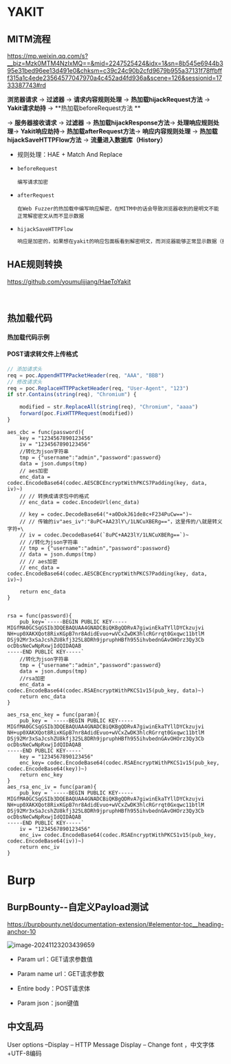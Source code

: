 

# YAKIT

## MITM流程

https://mp.weixin.qq.com/s?__biz=Mzk0MTM4NzIxMQ==&mid=2247525424&idx=1&sn=8b545e6944b395e31bed96ee13d491e0&chksm=c39c24c90b2cfd9679b955a37131f78ffbfff315a1c4ede23564577047970a4c452ad4fd936a&scene=126&sessionid=1733387743#rd

**浏览器请求** → **过滤器** → **请求内容规则处理** →   **热加载hijackRequest方法**  →  **Yakit请求劫持** →  **热加载beforeRequest方法 **

→ **服务器接收请求** → **过滤器** → **热加载hijackResponse方法**→ **处理响应规则处理**→ **Yakit响应劫持**→ **热加载afterRequest方法**→ **响应内容规则处理** → **热加载hijackSaveHTTPFlow方法**  → **流量进入数据库（History）**

- 规则处理：HAE + Match And Replace

- `beforeRequest`

  ```
  编写请求加密
  ```

- `afterRequest`

  ```
  在Web Fuzzer的热加载中编写响应解密，在MITM中的话会导致浏览器收到的是明文不能正常解密密文从而不显示数据
  ```

- `hijackSaveHTTPFlow`

  ```js
  响应是加密的，如果想在yakit的响应包面板看到解密明文，而浏览器能够正常显示数据（接收密文解密），就需要在hijackSaveHTTPFlow中进行编写处理，这里处理的是镜像流量用于存储到数据库中
  ```





## HAE规则转换

https://github.com/youmulijiang/HaeToYakit

​	





## 热加载代码

#### 热加载代码示例

#### POST请求转文件上传格式

```js
// 添加请求头
req = poc.AppendHTTPPacketHeader(req, "AAA", "BBB")
// 修改请求头
req = poc.ReplaceHTTPPacketHeader(req, "User-Agent", "123")
if str.Contains(string(req), "Chromium") {

    modified = str.ReplaceAll(string(req), "Chromium", "aaaa")
    forward(poc.FixHTTPRequest(modified))
} 
```



```
aes_cbc = func(password){
    key = "1234567890123456"
    iv = "1234567890123456"
    //转化为json字符串
    tmp = {"username":"admin","password":password}
    data = json.dumps(tmp)
    // aes加密
    enc_data = codec.EncodeBase64(codec.AESCBCEncryptWithPKCS7Padding(key, data, iv)~)
    // // 转换成请求包中的格式
    // enc_data = codec.EncodeUrl(enc_data)

    // key = codec.DecodeBase64("+a0DokJ61de8c+F234PuCw==")~
    // // 传输的iv"aes_iv":"8uPC+AA23lY\/1LNCuXBERg=="，这里传的/\就是转义字符+\
    // iv = codec.DecodeBase64(`8uPC+AA23lY/1LNCuXBERg==`)~
    // //转化为json字符串
    // tmp = {"username":"admin","password":password}
    // data = json.dumps(tmp)
    // // aes加密
    // enc_data = codec.EncodeBase64(codec.AESCBCEncryptWithPKCS7Padding(key, data, iv)~)
    
    return enc_data
}


rsa = func(password){
    pub_key=`-----BEGIN PUBLIC KEY-----
MIGfMA0GCSqGSIb3DQEBAQUAA4GNADCBiQKBgQDRvA7giwinEkaTYllDYCkzujvi
NH+up0XAKXQot8RixKGpB7nr8AdidEvuo+wVCxZwDK3hlcRGrrqt0Gxqwc11btlM
DSj92Mr3xSaJcshZU8kfj325L8DRh9jpruphHBfh955ihvbednGAvOHOrz3Qy3Cb
ocDbsNeCwNpRxwjIdQIDAQAB
-----END PUBLIC KEY-----`
    //转化为json字符串
    tmp = {"username":"admin","password":password}
    data = json.dumps(tmp)
    //rsa加密
    enc_data = codec.EncodeBase64(codec.RSAEncryptWithPKCS1v15(pub_key, data)~)
    return enc_data
}

aes_rsa_enc_key = func(param){
    pub_key = `-----BEGIN PUBLIC KEY-----
MIGfMA0GCSqGSIb3DQEBAQUAA4GNADCBiQKBgQDRvA7giwinEkaTYllDYCkzujvi
NH+up0XAKXQot8RixKGpB7nr8AdidEvuo+wVCxZwDK3hlcRGrrqt0Gxqwc11btlM
DSj92Mr3xSaJcshZU8kfj325L8DRh9jpruphHBfh955ihvbednGAvOHOrz3Qy3Cb
ocDbsNeCwNpRxwjIdQIDAQAB
-----END PUBLIC KEY-----`
    key = "1234567890123456"
    enc_key= codec.EncodeBase64(codec.RSAEncryptWithPKCS1v15(pub_key, codec.EncodeBase64(key))~)
    return enc_key
}
aes_rsa_enc_iv = func(param){
    pub_key = `-----BEGIN PUBLIC KEY-----
MIGfMA0GCSqGSIb3DQEBAQUAA4GNADCBiQKBgQDRvA7giwinEkaTYllDYCkzujvi
NH+up0XAKXQot8RixKGpB7nr8AdidEvuo+wVCxZwDK3hlcRGrrqt0Gxqwc11btlM
DSj92Mr3xSaJcshZU8kfj325L8DRh9jpruphHBfh955ihvbednGAvOHOrz3Qy3Cb
ocDbsNeCwNpRxwjIdQIDAQAB
-----END PUBLIC KEY-----`
    iv = "1234567890123456"
    enc_iv= codec.EncodeBase64(codec.RSAEncryptWithPKCS1v15(pub_key, codec.EncodeBase64(iv))~)
    return enc_iv
}
```





# Burp

## BurpBounty--自定义Payload测试

https://burpbounty.net/documentation-extension/#elementor-toc__heading-anchor-10

![image-20241123203439659](..\..\..\images\image-20241123203439659.png)

- Param url：GET请求参数值

- Param name url：GET请求参数

- Entire body：POST请求体

- Param json：json键值





## 中文乱码

User options –Display – HTTP Message Display – Change font ，中文字体+UTF-8编码
